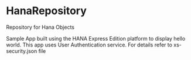 # HanaRepository
Repository for Hana Objects


Sample App built using the HANA Express Edition platform to display hello world. This app uses User Authentication service. For details 
refer to xs-security.json file
